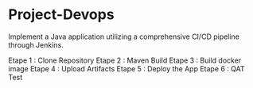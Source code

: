 # Project-Devops
Implement a Java application utilizing a comprehensive CI/CD pipeline through Jenkins.






Etape 1 : Clone Repository
Etape 2 : Maven Build
Etape 3 : Build docker image
Etape 4 : Upload Artifacts
Etape 5 : Deploy the App
Etape 6 : QAT Test
